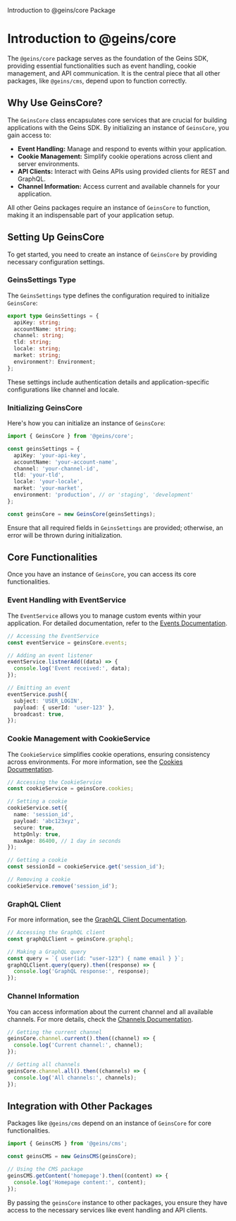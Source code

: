 Introduction to @geins/core Package

# Introduction to @geins/core

The `@geins/core` package serves as the foundation of the Geins SDK, providing essential functionalities such as event handling, cookie management, and API communication. It is the central piece that all other packages, like `@geins/cms`, depend upon to function correctly.

## Why Use GeinsCore?

The `GeinsCore` class encapsulates core services that are crucial for building applications with the Geins SDK. By initializing an instance of `GeinsCore`, you gain access to:

- **Event Handling:** Manage and respond to events within your application.
- **Cookie Management:** Simplify cookie operations across client and server environments.
- **API Clients:** Interact with Geins APIs using provided clients for REST and GraphQL.
- **Channel Information:** Access current and available channels for your application.

All other Geins packages require an instance of `GeinsCore` to function, making it an indispensable part of your application setup.

## Setting Up GeinsCore

To get started, you need to create an instance of `GeinsCore` by providing necessary configuration settings.

### GeinsSettings Type

The `GeinsSettings` type defines the configuration required to initialize `GeinsCore`:

```typescript
export type GeinsSettings = {
  apiKey: string;
  accountName: string;
  channel: string;
  tld: string;
  locale: string;
  market: string;
  environment?: Environment;
};
```

These settings include authentication details and application-specific configurations like channel and locale.

### Initializing GeinsCore

Here's how you can initialize an instance of `GeinsCore`:

```typescript
import { GeinsCore } from '@geins/core';

const geinsSettings = {
  apiKey: 'your-api-key',
  accountName: 'your-account-name',
  channel: 'your-channel-id',
  tld: 'your-tld',
  locale: 'your-locale',
  market: 'your-market',
  environment: 'production', // or 'staging', 'development'
};

const geinsCore = new GeinsCore(geinsSettings);
```

Ensure that all required fields in `GeinsSettings` are provided; otherwise, an error will be thrown during initialization.

## Core Functionalities

Once you have an instance of `GeinsCore`, you can access its core functionalities.

### Event Handling with EventService

The `EventService` allows you to manage custom events within your application. For detailed documentation, refer to the [Events Documentation](/packages/core/events).

```typescript
// Accessing the EventService
const eventService = geinsCore.events;

// Adding an event listener
eventService.listnerAdd((data) => {
  console.log('Event received:', data);
});

// Emitting an event
eventService.push({
  subject: 'USER_LOGIN',
  payload: { userId: 'user-123' },
  broadcast: true,
});
```

### Cookie Management with CookieService

The `CookieService` simplifies cookie operations, ensuring consistency across environments. For more information, see the [Cookies Documentation](/packages/core/cookies).

```typescript
// Accessing the CookieService
const cookieService = geinsCore.cookies;

// Setting a cookie
cookieService.set({
  name: 'session_id',
  payload: 'abc123xyz',
  secure: true,
  httpOnly: true,
  maxAge: 86400, // 1 day in seconds
});

// Getting a cookie
const sessionId = cookieService.get('session_id');

// Removing a cookie
cookieService.remove('session_id');
```

### GraphQL Client

For more information, see the [GraphQL Client Documentation](./graphql-client).

```typescript
// Accessing the GraphQL client
const graphQLClient = geinsCore.graphql;

// Making a GraphQL query
const query = `{ user(id: "user-123") { name email } }`;
graphQLClient.query(query).then((response) => {
  console.log('GraphQL response:', response);
});
```

### Channel Information

You can access information about the current channel and all available channels. For more details, check the [Channels Documentation](./channel.md).

```typescript
// Getting the current channel
geinsCore.channel.current().then((channel) => {
  console.log('Current channel:', channel);
});

// Getting all channels
geinsCore.channel.all().then((channels) => {
  console.log('All channels:', channels);
});
```

## Integration with Other Packages

Packages like `@geins/cms` depend on an instance of `GeinsCore` for core functionalities.

```typescript
import { GeinsCMS } from '@geins/cms';

const geinsCMS = new GeinsCMS(geinsCore);

// Using the CMS package
geinsCMS.getContent('homepage').then((content) => {
  console.log('Homepage content:', content);
});
```

By passing the `geinsCore` instance to other packages, you ensure they have access to the necessary services like event handling and API clients.
